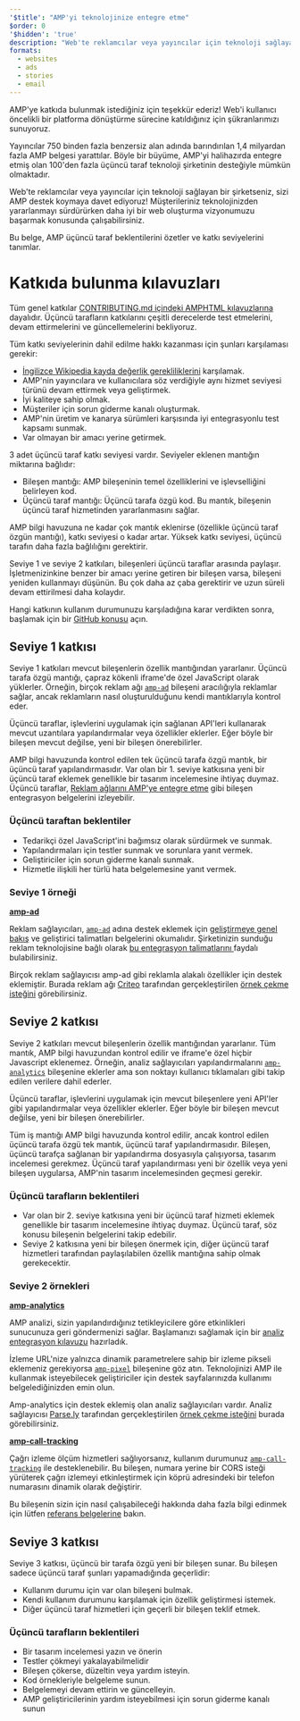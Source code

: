```yaml
---
'$title': "AMP'yi teknolojinize entegre etme"
$order: 0
'$hidden': 'true'
description: "Web'te reklamcılar veya yayıncılar için teknoloji sağlayan bir şirketseniz, sizi AMP'ye destek koymaya davet ediyoruz! Müşterileriniz teknolojinizden yararlanmayı sürdürürken..."
formats:
  - websites
  - ads
  - stories
  - email
---
```


AMP'ye katkıda bulunmak istediğiniz için teşekkür ederiz! Web'i kullanıcı öncelikli bir platforma dönüştürme sürecine katıldığınız için şükranlarımızı sunuyoruz.

Yayıncılar 750 binden fazla benzersiz alan adında barındırılan 1,4 milyardan fazla AMP belgesi yarattılar. Böyle bir büyüme, AMP'yi halihazırda entegre etmiş olan 100'den fazla üçüncü taraf teknoloji şirketinin desteğiyle mümkün olmaktadır.

Web'te reklamcılar veya yayıncılar için teknoloji sağlayan bir şirketseniz, sizi AMP destek koymaya davet ediyoruz! Müşterileriniz teknolojinizden yararlanmayı sürdürürken daha iyi bir web oluşturma vizyonumuzu başarmak konusunda çalışabilirsiniz.

Bu belge, AMP üçüncü taraf beklentilerini özetler ve katkı seviyelerini tanımlar.

# Katkıda bulunma kılavuzları

Tüm genel katkılar [CONTRIBUTING.md içindeki AMPHTML kılavuzlarına](https://github.com/ampproject/amphtml/blob/main/CONTRIBUTING.md) dayalıdır. Üçüncü tarafların katkılarını çeşitli derecelerde test etmelerini, devam ettirmelerini ve güncellemelerini bekliyoruz.

Tüm katkı seviyelerinin dahil edilme hakkı kazanması için şunları karşılaması gerekir:

- [İngilizce Wikipedia kayda değerlik gerekliliklerini](https://en.wikipedia.org/wiki/Wikipedia:Notability) karşılamak.
- AMP'nin yayıncılara ve kullanıcılara söz verdiğiyle aynı hizmet seviyesi türünü devam ettirmek veya geliştirmek.
- İyi kaliteye sahip olmak.
- Müşteriler için sorun giderme kanalı oluşturmak.
- AMP'nin üretim ve kanarya sürümleri karşısında iyi entegrasyonlu test kapsamı sunmak.
- Var olmayan bir amacı yerine getirmek.

3 adet üçüncü taraf katkı seviyesi vardır. Seviyeler eklenen mantığın miktarına bağlıdır:

- Bileşen mantığı: AMP bileşeninin temel özelliklerini ve işlevselliğini belirleyen kod.
- Üçüncü taraf mantığı: Üçüncü tarafa özgü kod. Bu mantık, bileşenin üçüncü taraf hizmetinden yararlanmasını sağlar.

AMP bilgi havuzuna ne kadar çok mantık eklenirse (özellikle üçüncü taraf özgün mantığı), katkı seviyesi o kadar artar. Yüksek katkı seviyesi, üçüncü tarafın daha fazla bağlılığını gerektirir.

Seviye 1 ve seviye 2 katkıları, bileşenleri üçüncü taraflar arasında paylaşır. İşletmenizinkine benzer bir amacı yerine getiren bir bileşen varsa, bileşeni yeniden kullanmayı düşünün. Bu çok daha az çaba gerektirir ve uzun süreli devam ettirilmesi daha kolaydır.

Hangi katkının kullanım durumunuzu karşıladığına karar verdikten sonra, başlamak için bir [GitHub konusu](https://github.com/ampproject/amphtml/issues/new) açın.

## Seviye 1 katkısı

Seviye 1 katkıları mevcut bileşenlerin özellik mantığından yararlanır. Üçüncü tarafa özgü mantığı, çapraz kökenli iframe'de özel JavaScript olarak yüklerler. Örneğin, birçok reklam ağı [`amp-ad`](../../../components/reference/amp-ad.md) bileşeni aracılığıyla reklamlar sağlar, ancak reklamların nasıl oluşturulduğunu kendi mantıklarıyla kontrol eder.

Üçüncü taraflar, işlevlerini uygulamak için sağlanan API'leri kullanarak mevcut uzantılara yapılandırmalar veya özellikler eklerler. Eğer böyle bir bileşen mevcut değilse, yeni bir bileşen önerebilirler.

AMP bilgi havuzunda kontrol edilen tek üçüncü tarafa özgü mantık, bir üçüncü taraf yapılandırmasıdır. Var olan bir 1. seviye katkısına yeni bir üçüncü taraf eklemek genellikle bir tasarım incelemesine ihtiyaç duymaz. Üçüncü taraflar, [Reklam ağlarını AMP'ye entegre etme](https://github.com/ampproject/amphtml/blob/main/ads/README.md) gibi bileşen entegrasyon belgelerini izleyebilir.

### Üçüncü taraftan beklentiler

- Tedarikçi özel JavaScript'ini bağımsız olarak sürdürmek ve sunmak.
- Yapılandırmaları için testler sunmak ve sorunlara yanıt vermek.
- Geliştiriciler için sorun giderme kanalı sunmak.
- Hizmetle ilişkili her türlü hata belgelemesine yanıt vermek.

### Seviye 1 örneği

[**amp-ad**](../../../components/reference/amp-ad.md)

Reklam sağlayıcıları, [<code>amp-ad</code>](https://github.com/ampproject/amphtml/tree/master/ads#overview) adına destek eklemek için [geliştirmeye genel bakış](../../../components/reference/amp-ad.md) ve <a>geliştirici talimatları</a> belgelerini okumalıdır. Şirketinizin sunduğu reklam teknolojisine bağlı olarak [bu entegrasyon talimatlarını ](/content/amp-dev/documentation/guides-and-tutorials/contribute/vendor-contributions/ad-integration-guide.md?format=ads) faydalı bulabilirsiniz.

Birçok reklam sağlayıcısı amp-ad gibi reklamla alakalı özellikler için destek eklemiştir. Burada reklam ağı [Criteo](https://github.com/ampproject/amphtml/pull/2299) tarafından gerçekleştirilen [örnek çekme isteğini](https://github.com/ampproject/amphtml/blob/main/ads/criteo.md) görebilirsiniz.

## Seviye 2 katkısı

Seviye 2 katkıları mevcut bileşenlerin özellik mantığından yararlanır. Tüm mantık, AMP bilgi havuzundan kontrol edilir ve iframe'e özel hiçbir Javascript eklenemez. Örneğin, analiz sağlayıcıları yapılandırmalarını [`amp-analytics`](../../../components/reference/amp-analytics.md) bileşenine eklerler ama son noktayı kullanıcı tıklamaları gibi takip edilen verilere dahil ederler.

Üçüncü taraflar, işlevlerini uygulamak için mevcut bileşenlere yeni API'ler gibi yapılandırmalar veya özellikler eklerler. Eğer böyle bir bileşen mevcut değilse, yeni bir bileşen önerebilirler.

Tüm iş mantığı AMP bilgi havuzunda kontrol edilir, ancak kontrol edilen üçüncü tarafa özgü tek mantık, üçüncü taraf yapılandırmasıdır. Bileşen, üçüncü tarafça sağlanan bir yapılandırma dosyasıyla çalışıyorsa, tasarım incelemesi gerekmez. Üçüncü taraf yapılandırması yeni bir özellik veya yeni bileşen uygularsa, AMP'nin tasarım incelemesinden geçmesi gerekir.

### Üçüncü tarafların beklentileri

- Var olan bir 2. seviye katkısına yeni bir üçüncü taraf hizmeti eklemek genellikle bir tasarım incelemesine ihtiyaç duymaz. Üçüncü taraf, söz konusu bileşenin belgelerini takip edebilir.
- Seviye 2 katkısına yeni bir bileşen önermek için, diğer üçüncü taraf hizmetleri tarafından paylaşılabilen özellik mantığına sahip olmak gerekecektir.

### Seviye 2 örnekleri

[**amp-analytics**](../../../components/reference/amp-analytics.md)

AMP analizi, sizin yapılandırdığınız tetikleyicilere göre etkinlikleri sunucunuza geri göndermenizi sağlar. Başlamanızı sağlamak için bir [analiz entegrasyon kılavuzu](../../optimize-measure/configure-analytics/index.md) hazırladık.

İzleme URL'nize yalnızca dinamik parametrelere sahip bir izleme pikseli eklemeniz gerekiyorsa [`amp-pixel`](../../../components/reference/amp-pixel.md) bileşenine göz atın. Teknolojinizi AMP ile kullanmak isteyebilecek geliştiriciler için destek sayfalarınızda kullanımı belgelediğinizden emin olun.

Amp-analytics için destek eklemiş olan analiz sağlayıcıları vardır. Analiz sağlayıcısı [Parse.ly](https://github.com/ampproject/amphtml/pull/1595) tarafından gerçekleştirilen [örnek çekme isteğini](https://www.parsely.com/help/integration/google-amp/) burada görebilirsiniz.

[**amp-call-tracking**](../../../components/reference/amp-call-tracking.md)

Çağrı izleme ölçüm hizmetleri sağlıyorsanız, kullanım durumunuz [`amp-call-tracking`](../../../components/reference/amp-call-tracking.md) ile desteklenebilir. Bu bileşen, numara yerine bir CORS isteği yürüterek çağrı izlemeyi etkinleştirmek için köprü adresindeki bir telefon numarasını dinamik olarak değiştirir.

Bu bileşenin sizin için nasıl çalışabileceği hakkında daha fazla bilgi edinmek için lütfen [referans belgelerine](../../../components/reference/amp-call-tracking.md) bakın.

## Seviye 3 katkısı

Seviye 3 katkısı, üçüncü bir tarafa özgü yeni bir bileşen sunar. Bu bileşen sadece üçüncü taraf şunları yapamadığında geçerlidir:

- Kullanım durumu için var olan bileşeni bulmak.
- Kendi kullanım durumunu karşılamak için özellik geliştirmesi istemek.
- Diğer üçüncü taraf hizmetleri için geçerli bir bileşen teklif etmek.

### Üçüncü tarafların beklentileri

- Bir tasarım incelemesi yazın ve önerin
- Testler çökmeyi yakalayabilmelidir
- Bileşen çökerse, düzeltin veya yardım isteyin.
- Kod örnekleriyle belgeleme sunun.
- Belgelemeyi devam ettirin ve güncelleyin.
- AMP geliştiricilerinin yardım isteyebilmesi için sorun giderme kanalı sunun
